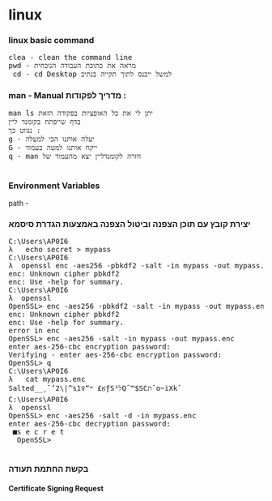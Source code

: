 # linux
<h3>linux basic command </h3>
<pre>
clea - clean the command line
pwd - מראה את כתובת העבודה הנוכחית 
 cd - cd Desktop למשל ייכנס לתוך תקייה בנתיב 
</pre>


<h3>   man - Manual מדריך לפקודות  : </h3>
<pre>
man ls יתן לי את כל האופציות בפקודה הזאת 
בדף שייפתח בקומנד ליין 
ננווט כך : 
g - יעלה אותנו הכי למעלה 
G - ייקח אותנו למטה בעמוד 
q - man חזרה לקומנדליין יצא מהעמוד של 

</pre>

<h3>  Environment Variables </h3>
path - 



<h3>  יצירת קובץ עם תוכן הצפנה וביטול הצפנה באמצעות הגדרת סיסמא  </h3>
<!-- https://www.golinuxcloud.com/generate-self-signed-certificate-openssl/  -->
<pre>
C:\Users\AP0I6
λ   echo secret > mypass
C:\Users\AP0I6
λ  openssl enc -aes256 -pbkdf2 -salt -in mypass -out mypass.enc
enc: Unknown cipher pbkdf2
enc: Use -help for summary.
C:\Users\AP0I6
λ  openssl
OpenSSL> enc -aes256 -pbkdf2 -salt -in mypass -out mypass.enc
enc: Unknown cipher pbkdf2
enc: Use -help for summary.
error in enc
OpenSSL> enc -aes256 -salt -in mypass -out mypass.enc
enter aes-256-cbc encryption password:
Verifying - enter aes-256-cbc encryption password:
OpenSSL> q
C:\Users\AP0I6
λ   cat mypass.enc
Salted__¸¯’2\|^ֿsֻאְ£ ײ“♀1‏ƒSל²Qˆ™$SCתˆo~iXkˆ
C:\Users\AP0I6
λ  openssl
OpenSSL> enc -aes256 -salt -d -in mypass.enc
enter aes-256-cbc decryption password:
 ■s e c r e t
  OpenSSL>
 </pre>
 
<h3>  בקשת החתמת תעודה </h3> 
<h4>  Certificate Signing Request</h4>

 <pre>
 
 </pre>
